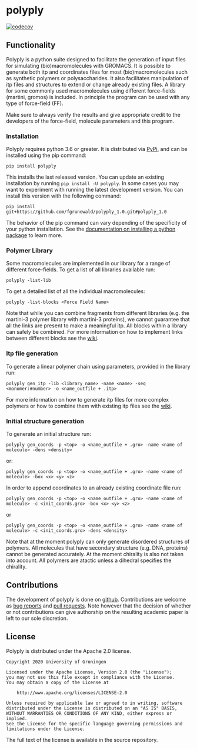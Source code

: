 # polyply

[![codecov](https://codecov.io/gh/marrink-lab/polyply_1.0/branch/master/graph/badge.svg)](https://codecov.io/gh/marrink-lab/polyply_1.0)

## Functionality
Polyply is a python suite designed to facilitate the generation of input files for simulating
(bio)macromolecules with GROMACS. It is possible to generate both itp and coordinates files for most
(bio)macromolecules such as synthetic polymers or polysaccharides. It also facilitates
manipulation of itp files and structures to extend or change already existing files. A library for
some commonly used macromolecules using different force-fields (martini, gromos) is included.
In principle the program can be used with any type of force-field (FF).

Make sure to always verify the results and give appropriate credit to the developers of the
force-field, molecule parameters and this program.

### Installation
Polyply requires python 3.6 or greater. It is distributed via [PyPi][pypi_polyply], and can be installed 
using the pip command:
```
pip install polyply
```
This installs the last released version. You can update an existing installation by running `pip install -U polyply`. 
In some cases you may want to experiment with running the latest development version. You can install this 
version with the following command:
```
pip install git+https://github.com/fgrunewald/polyply_1.0.git#polyply_1.0
```
The behavior of the pip command can vary depending of the specificity of your python installation. See the 
[documentation on installing a python package][pipdoc] to learn more.

### Polymer Library
Some macromolecules are implemented in our library for a range of different force-fields.
To get a list of all libraries available run:
```
polyply -list-lib
```
To get a detailed list of all the individual macromolecules:
```
polyply -list-blocks <Force Field Name>
```
Note that while you can combine fragments from different libraries (e.g. the martini-3 polymer
library with martini-3 proteins), we cannot guarantee that all the links are present to make a
meaningful itp. All blocks within a library can safely be combined. For more information on how
to implement links between different blocks see the [wiki].

### Itp file generation
To generate a linear polymer chain using parameters, provided in the library run:
```
polyply gen_itp -lib <library_name> -name <name> -seq <monomer:#number> -o <name_outfile + .itp>
```

For more information on how to generate itp files for more complex polymers or how
to combine them with existing itp files see the [wiki].

### Initial structure generation
To generate an initial structure run:
```
polyply gen_coords -p <top> -o <name_outfile + .gro> -name <name of molecule> -dens <density>
```
or:
```
polyply gen_coords -p <top> -o <name_outfile + .gro> -name <name of molecule> -box <x> <y> <z>
```
In order to append coordinates to an already existing coordinate file run:
```
polyply gen_coords -p <top> -o <name_outfile + .gro> -name <name of molecule> -c <init_coords.gro> -box <x> <y> <z>
```
or
```
polyply gen_coords -p <top> -o <name_outfile + .gro> -name <name of molecule> -c <init_coords.gro> -dens <density>
```
Note that at the moment polyply can only generate disordered structures of polymers. All molecules
that have secondary structure (e.g. DNA, proteins) cannot be generated accurately. At the moment
chirality is also not taken into account. All polymers are atactic unless a dihedral specifies the 
chirality.

## Contributions
The development of polyply is done on [github]. Contributions
are welcome as [bug reports] and [pull requests]. Note however that the
decision of whether or not contributions can give authorship on the resulting
academic paper is left to our sole discretion.

## License

Polyply is distributed under the Apache 2.0 license.

    Copyright 2020 University of Groningen

	Licensed under the Apache License, Version 2.0 (the "License");
	you may not use this file except in compliance with the License.
	You may obtain a copy of the License at

		http://www.apache.org/licenses/LICENSE-2.0

	Unless required by applicable law or agreed to in writing, software
	distributed under the License is distributed on an "AS IS" BASIS,
	WITHOUT WARRANTIES OR CONDITIONS OF ANY KIND, either express or implied.
	See the License for the specific language governing permissions and
	limitations under the License.

The full text of the license is available in the source repository.

[github]: https://github.com/marrink-lab/polyply_1.0
[bug reports]: https://github.com/marrink-lab/polyply_1.0/issues
[pull requests]: https://github.com/marrink-lab/polyply_1.0/pulls
[wiki]:https://github.com/marrink-lab/polyply_1.0/wiki
[pypi_polyply]: https://pypi.org/project/polyply/
[pipdoc]: https://packaging.python.org/tutorials/installing-packages/#installing-packages
